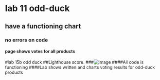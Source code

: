 # lab 11 odd-duck
## have a functioning chart
### no errors on code
#### page shows votes for all products

#lab 15b odd duck
##Lighthouse score.
###![image](https://github.com/kil91402/odd-duck/assets/127905337/2d621f28-fa4b-4305-981b-6e24e194134d)
####All code is functioning
####Lab shows written and charts voting results for odd-duck products
